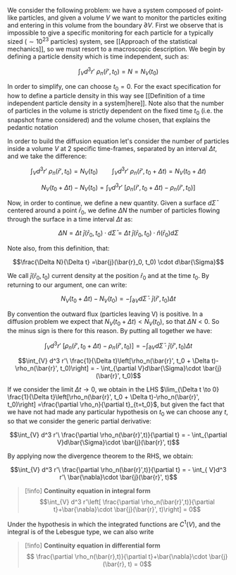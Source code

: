 We consider the following problem: we have a system composed of point-like particles, and given a volume $V$ we want to monitor the particles exiting and entering in this volume from the boundary $\partial V$.
First we observe that is impossible to give a specific monitoring for each particle for a typically sized ($\sim10^{23}$ particles) system, see [[Approach of the statistical mechanics]], so we must resort to a macroscopic description.
We begin by defining a particle density which is time independent, such as:

$$ \int_{V} d^3 r'\ \rho_n(\bar{r}', t_0) = N =N_{V}(t_0) $$

In order to simplify, one can choose $t_0=0$. For the exact specification for how to define a particle density in this way see [[Definition of a time independent particle density in a system|here]].
Note also that the number of particles in the volume is strictly dependent on the fixed time $t_0$ (i.e. the snapshot frame considered) and the volume chosen, that explains the pedantic notation

In order to build the diffusion equation let's consider the number of particles inside a volume $V$ at 2 specific time-frames, separated by an interval $\Delta t$, and we take the difference:

$$ \int_{V} d^3 r'\ \rho_n(\bar{r}', t_0) =N_{V}(t_0) \qquad \int_{V} d^3 r'\ \rho_n(\bar{r}', t_0 + \Delta t)  =N_{V}(t_0 + \Delta t) $$

$$N_{V}(t_0 + \Delta t) - N_{V}(t_0) = \int_{V} d^3 r'\ \left[\rho_n(\bar{r}', t_0 + \Delta t)-\rho_n(\bar{r}', t_0)\right] $$

Now, in order to continue, we define a new quantity. 
Given a surface $d\bar{\Sigma}$ centered around a point $\bar{r}_0$, we define $\Delta N$ the number of particles flowing through the surface in a time interval $\Delta t$ as:

$$ \Delta N = \Delta t\ \bar{j}(\bar{r}_0, t_0) \cdot d\bar{\Sigma}= \Delta t\ \bar{j}(\bar{r}_0, t_0) \cdot \hat{n}(\bar{r}_0)d\Sigma $$

Note also, from this definition, that:

$$\frac{\Delta N}{\Delta t} =\bar{j}(\bar{r}_0, t_0) \cdot d\bar{\Sigma}$$

We call $\bar{j}(\bar{r}_0, t_0)$ current density at the position $\bar{r}_0$ and at the time $t_0$.
By returning to our argument, one can write:

$$N_{V}(t_0 + \Delta t) - N_{V}(t_0) = - \int_{\partial V}d\bar{\Sigma}\cdot \bar{j}(\bar{r}', t_0) \Delta t$$

By convention the outward flux (particles leaving V) is positive. In a diffusion problem we expect that $N_{V}(t_0 + \Delta t)<N_{V}(t_0)$, so that $\Delta N<0$. So the minus sign is there for this reason.
By putting all together we have:

$$\int_{V} d^3 r'\ \left[\rho_n(\bar{r}', t_0 + \Delta t)-\rho_n(\bar{r}', t_0)\right] = - \int_{\partial V}d\bar{\Sigma}\cdot \bar{j}(\bar{r}', t_0) \Delta t$$

$$\int_{V} d^3 r'\ \frac{1}{\Delta t}\left[\rho_n(\bar{r}', t_0 + \Delta t)-\rho_n(\bar{r}', t_0)\right] = - \int_{\partial V}d\bar{\Sigma}\cdot \bar{j}(\bar{r}', t_0)$$

If we consider the limit $\Delta t \to 0$, we obtain in the LHS $\lim_{\Delta t \to 0} \frac{1}{\Delta t}\left[\rho_n(\bar{r}', t_0 + \Delta t)-\rho_n(\bar{r}', t_0)\right] =\frac{\partial \rho_n}{\partial t}_{t=t_0}$, but given the fact that we have not had made any particular hypothesis on $t_0$ we can choose any $t$, so that we consider the generic partial derivative:

$$\int_{V} d^3 r'\ \frac{\partial \rho_n(\bar{r}',t)}{\partial t} = - \int_{\partial V}d\bar{\Sigma}\cdot \bar{j}(\bar{r}', t)$$

By applying now the divergence theorem to the RHS, we obtain:

$$\int_{V} d^3 r'\ \frac{\partial \rho_n(\bar{r}',t)}{\partial t} = - \int_{ V}d^3 r'\ \bar{\nabla}\cdot \bar{j}(\bar{r}', t)$$

>[!info] **Continuity equation in integral form**
>$$\int_{V} d^3 r'\left[ \frac{\partial \rho_n(\bar{r}',t)}{\partial t}+\bar{\nabla}\cdot \bar{j}(\bar{r}', t)\right]  = 0$$

Under the hypothesis in which the integrated functions are $C^1(V)$, and the integral is of the Lebesgue type, we can also write

>[!info] **Continuity equation in differential form**
>$$ \frac{\partial \rho_n(\bar{r},t)}{\partial t}+\bar{\nabla}\cdot \bar{j}(\bar{r}, t)  = 0$$
